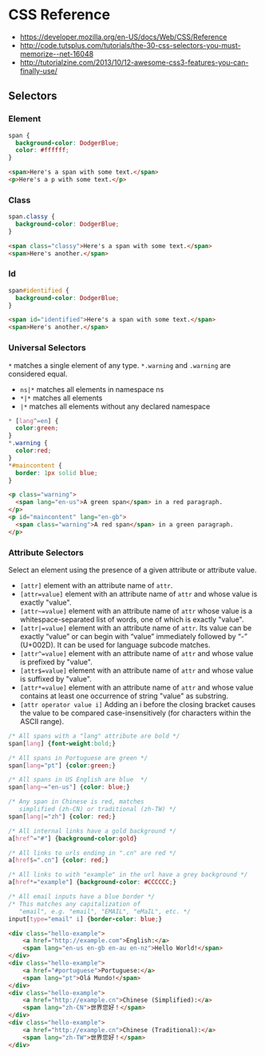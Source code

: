 # CSS Reference

* https://developer.mozilla.org/en-US/docs/Web/CSS/Reference
* http://code.tutsplus.com/tutorials/the-30-css-selectors-you-must-memorize--net-16048
* http://tutorialzine.com/2013/10/12-awesome-css3-features-you-can-finally-use/

## Selectors

### Element

```css
span {
  background-color: DodgerBlue;
  color: #ffffff;
}
```

```html
<span>Here's a span with some text.</span>
<p>Here's a p with some text.</p>
```

### Class

```css
span.classy {
  background-color: DodgerBlue;
}
```

```html
<span class="classy">Here's a span with some text.</span>
<span>Here's another.</span>
```

### Id

```css
span#identified {
  background-color: DodgerBlue;
}
```

```html
<span id="identified">Here's a span with some text.</span>
<span>Here's another.</span>
```

### Universal Selectors

`*` matches a single element of any type.
`*.warning` and `.warning` are considered equal.

* `ns|*` matches all elements in namespace ns
* `*|*` matches all elements
* `|*` matches all elements without any declared namespace

```css
* [lang^=en] {
  color:green;
}
*.warning {
  color:red;
}
*#maincontent {
  border: 1px solid blue;
}
```

```html
<p class="warning">
  <span lang="en-us">A green span</span> in a red paragraph.
</p>
<p id="maincontent" lang="en-gb">
  <span class="warning">A red span</span> in a green paragraph.
</p>
```

### Attribute Selectors

Select an element using the presence of a given attribute or attribute value.

* `[attr]` element with an attribute name of `attr`.
* `[attr=value]` element with an attribute name of `attr` and whose value is exactly "value".
* `[attr~=value]` element with an attribute name of `attr` whose value is a whitespace-separated list of words, one of which is exactly "value".
* `[attr|=value]` element with an attribute name of `attr`. Its value can be exactly “value” or can begin with “value” immediately followed by “-” (U+002D). It can be used for language subcode matches.
* `[attr^=value]` element with an attribute name of `attr` and whose value is prefixed by "value".
* `[attr$=value]` element with an attribute name of `attr` and whose value is suffixed by "value".
* `[attr*=value]` element with an attribute name of `attr` and whose value contains at least one occurrence of string "value" as substring.
* `[attr operator value i]` Adding an i before the closing bracket causes the value to be compared case-insensitively (for characters within the ASCII range).

```css
/* All spans with a "lang" attribute are bold */
span[lang] {font-weight:bold;}

/* All spans in Portuguese are green */
span[lang="pt"] {color:green;}

/* All spans in US English are blue  */
span[lang~="en-us"] {color: blue;}

/* Any span in Chinese is red, matches
   simplified (zh-CN) or traditional (zh-TW) */
span[lang|="zh"] {color: red;}

/* All internal links have a gold background */
a[href^="#"] {background-color:gold}

/* All links to urls ending in ".cn" are red */
a[href$=".cn"] {color: red;}

/* All links to with "example" in the url have a grey background */
a[href*="example"] {background-color: #CCCCCC;}

/* All email inputs have a blue border */
/* This matches any capitalization of
   "email", e.g. "email", "EMAIL", "eMaIL", etc. */
input[type="email" i] {border-color: blue;}
```

```html
<div class="hello-example">
    <a href="http://example.com">English:</a>
    <span lang="en-us en-gb en-au en-nz">Hello World!</span>
</div>
<div class="hello-example">
    <a href="#portuguese">Portuguese:</a>
    <span lang="pt">Olá Mundo!</span>
</div>
<div class="hello-example">
    <a href="http://example.cn">Chinese (Simplified):</a>
    <span lang="zh-CN">世界您好！</span>
</div>
<div class="hello-example">
    <a href="http://example.cn">Chinese (Traditional):</a>
    <span lang="zh-TW">世界您好！</span>
</div>
```
